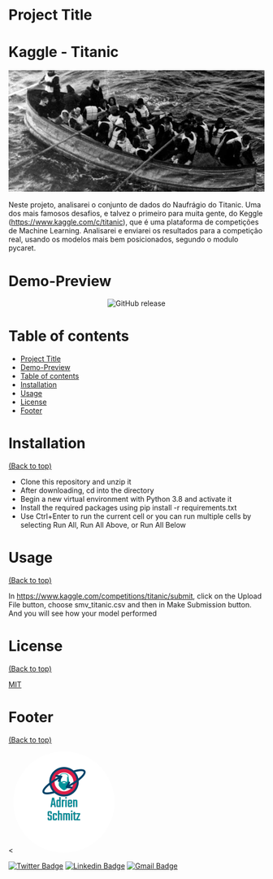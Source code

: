 # Project Title

<h1>Kaggle - Titanic</h1>

![](./images/Salvavidas.jpg)

<!-- Add buttons here -->

Neste projeto, analisarei o conjunto de dados do Naufrágio do Titanic. Uma dos mais famosos desafios, e talvez o primeiro para muita gente, do Keggle (https://www.kaggle.com/c/titanic), que é uma plataforma de competições de Machine Learning.  Analisarei e enviarei os resultados para a competição real, usando os modelos mais bem posicionados, segundo o modulo pycaret.


# Demo-Preview

<p align="center">
  <img alt="GitHub release" src="https://raw.githubusercontent.com/Kaggle_Titanic/images/best_titanic.gif">
</p>

# Table of contents


- [Project Title](#project-title)
- [Demo-Preview](#demo-preview)
- [Table of contents](#table-of-contents)
- [Installation](#installation)
- [Usage](#usage)
- [License](#license)
- [Footer](#footer)

# Installation
[(Back to top)](#table-of-contents)

- Clone this repository and unzip it
- After downloading, cd into the directory
- Begin a new virtual environment with Python 3.8 and activate it
- Install the required packages using pip install -r requirements.txt
- Use Ctrl+Enter to run the current cell or you can run multiple cells by selecting Run All, Run All Above, or Run All Below

# Usage
[(Back to top)](#table-of-contents)

In https://www.kaggle.com/competitions/titanic/submit, click on the Upload File button, choose smv_titanic.csv and then in Make Submission button. And you will see how your model performed

# License
[(Back to top)](#table-of-contents)

<a href="https://https://github.com/adrienschmitz/Kaggle_Titanic/blob/master/LICENSE">MIT</a>

# Footer
[(Back to top)](#table-of-contents)

<<img style="border-radius: 50%;" src="images/adrien_logo.png" alt=""/>
 
[![Twitter Badge](https://img.shields.io/badge/-@adrienschmitz-1ca0f1?style=flat-square&labelColor=1ca0f1&logo=twitter&logoColor=white&link=https://twitter.com/adrienschmitz)](https://twitter.com/adrienschmitz) [![Linkedin Badge](https://img.shields.io/badge/-adrienschmitz-blue?style=flat-square&logo=Linkedin&logoColor=white&link=https://www.linkedin.com/in/adrienschmitz/)](https://www.linkedin.com/in/adrienschmitz/) 
[![Gmail Badge](https://img.shields.io/badge/-adriens.schmitz@gmail.com-c14438?style=flat-square&logo=Gmail&logoColor=white&link=mailto:adrien.schmitz@gmail.com)](mailto:adrien.schmitz@gmail.com)